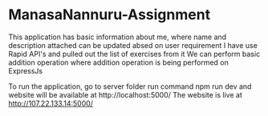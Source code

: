 # ManasaNannuru-Assignment

This application has basic information about me, where name and description attached can be updated  absed on user requirement
I have use Rapid API's and pulled out the list of exercises from it
We can perform basic addition operation where addition operation is being performed on ExpressJs

To run the application, go to server folder run command npm run dev 
and website will be available at http://localhost:5000/
 The website is live at http://107.22.133.14:5000/